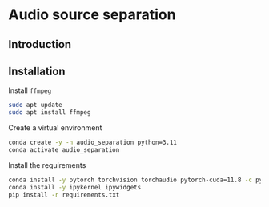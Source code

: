 # Audio source separation

## Introduction

## Installation

Install `ffmpeg`

```bash
sudo apt update
sudo apt install ffmpeg
```

Create a virtual environment

```bash
conda create -y -n audio_separation python=3.11
conda activate audio_separation
```

Install the requirements

```bash
conda install -y pytorch torchvision torchaudio pytorch-cuda=11.8 -c pytorch -c nvidia
conda install -y ipykernel ipywidgets
pip install -r requirements.txt
```